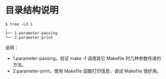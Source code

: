 # 目录结构说明

```
$ tree -Ld 1
.
├── 1.parameter-passing
└── 2.parameter-print
```

说明：

- 1.parameter-passing，验证 make -f 调用其它 Makefile 时几种参数传递的方法。
- 2.parameter-print，使用 Makefile 函数打印信息，调试 Makefile 很好用。